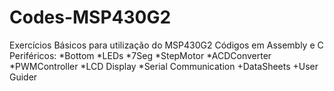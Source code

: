 # Codes-MSP430G2
Exercícios Básicos para utilização do MSP430G2 
Códigos em Assembly e C
Periféricos:
*Bottom
*LEDs
*7Seg
*StepMotor
*ACDConverter
*PWMController
*LCD Display
*Serial Communication
+DataSheets
+User Guider
